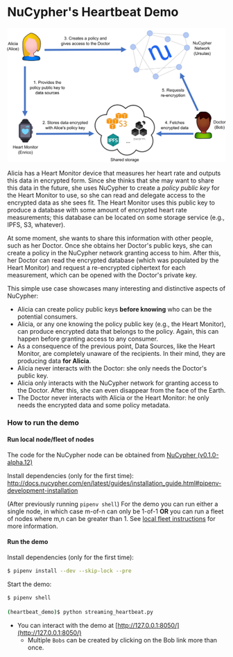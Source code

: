 # NuCypher's Heartbeat Demo

![Heartbeat Demo](assets/heartbeat_demo_overview.png)

Alicia has a Heart Monitor device that measures her heart rate and outputs this data in encrypted form. Since she 
thinks that she may want to share this data in the future, she uses NuCypher to create a _policy public key_ for the 
Heart Monitor to use, so she can read and delegate access to the encrypted data as she sees fit. The Heart Monitor 
uses this public key to produce a database with some amount of encrypted heart rate measurements; this database can 
be located on some storage service (e.g., IPFS, S3, whatever). 

At some moment, she wants to share this information with other people, such as her Doctor. Once she obtains her 
Doctor's public keys, she can create a policy in the NuCypher network granting access to him. After this, her Doctor 
can read the encrypted database (which was populated by the Heart Monitor) and request a re-encrypted ciphertext for 
each measurement, which can be opened with the Doctor's private key.

This simple use case showcases many interesting and distinctive aspects of NuCypher:
  - Alicia can create policy public keys **before knowing** who can be the potential consumers.
  - Alicia, or any one knowing the policy public key (e.g., the Heart Monitor), can produce encrypted data that belongs 
  to the policy. Again, this can happen before granting access to any consumer.
  - As a consequence of the previous point, Data Sources, like the Heart Monitor, are completely unaware of the 
  recipients. In their mind, they are producing data **for Alicia**.
  - Alicia never interacts with the Doctor: she only needs the Doctor's public key.
  - Alicia only interacts with the NuCypher network for granting access to the Doctor. After this, she can even 
  disappear from the face of the Earth.
  - The Doctor never interacts with Alicia or the Heart Monitor: he only needs the encrypted data and some policy metadata.

### How to run the demo
#### Run local node/fleet of nodes
The code for the NuCypher node can be obtained from [NuCypher (v0.1.0-alpha.12)](https://github.com/nucypher/nucypher/tree/v0.1.0-alpha.12)

Install dependencies (only for the first time): <http://docs.nucypher.com/en/latest/guides/installation_guide.html#pipenv-development-installation>

(After previously running `pipenv shell`)
For the demo you can run either a single node, in which case m-of-n can only be 1-of-1 **OR** you can run a fleet 
of nodes where m,n can be greater than 1. See [local fleet instructions](https://docs.nucypher.com/en/latest/demos/local_fleet_demo.html) 
for more information.


#### Run the demo
Install dependencies (only for the first time):
```sh
$ pipenv install --dev --skip-lock --pre
```

Start the demo:
```sh
$ pipenv shell

(heartbeat_demo)$ python streaming_heartbeat.py
```

* You can interact with the demo at [http://127.0.0.1:8050/](http://127.0.0.1:8050/)
    * Multiple `Bobs` can be created by clicking on the Bob link more than once.
